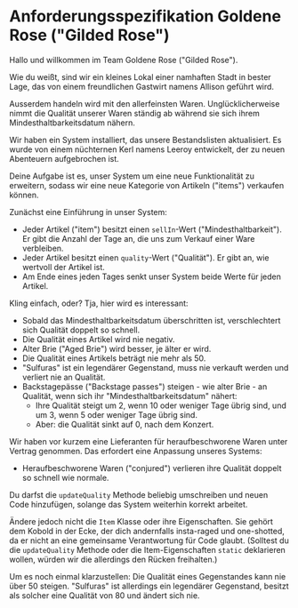# Anforderungsspezifikation Goldene Rose ("Gilded Rose")

Hallo und willkommen im Team Goldene Rose ("Gilded Rose").

Wie du weißt, sind wir ein kleines Lokal einer namhaften Stadt in bester Lage,
das von einem freundlichen Gastwirt namens Allison geführt wird.

Ausserdem handeln wird mit den allerfeinsten Waren.  Unglücklicherweise nimmt
die Qualität unserer Waren ständig ab während sie sich ihrem
Mindesthaltbarkeitsdatum nähern.

Wir haben ein System installiert, das unsere Bestandslisten aktualisiert.  Es
wurde von einem nüchternen Kerl namens Leeroy entwickelt, der zu neuen
Abenteuern aufgebrochen ist.

Deine Aufgabe ist es, unser System um eine neue Funktionalität zu erweitern,
sodass wir eine neue Kategorie von Artikeln ("items") verkaufen können.

Zunächst eine Einführung in unser System:

- Jeder Artikel ("item") besitzt einen `sellIn`-Wert ("Mindesthaltbarkeit").  Er
  gibt die Anzahl der Tage an, die uns zum Verkauf einer Ware verbleiben.
- Jeder Artikel besitzt einen `quality`-Wert ("Qualität").  Er gibt an, wie
  wertvoll der Artikel ist.
- Am Ende eines jeden Tages senkt unser System beide Werte für jeden Artikel.

Kling einfach, oder?  Tja, hier wird es interessant:

- Sobald das Mindesthaltbarkeitsdatum überschritten ist, verschlechtert sich
  Qualität doppelt so schnell.
- Die Qualität eines Artikel wird nie negativ.
- Alter Brie ("Aged Brie") wird besser, je älter er wird.
- Die Qualität eines Artikels beträgt nie mehr als 50.
- "Sulfuras" ist ein legendärer Gegenstand, muss nie verkauft werden und
  verliert nie an Qualität.
- Backstagepässe ("Backstage passes") steigen - wie alter Brie - an Qualität,
  wenn sich ihr "Mindesthaltbarkeitsdatum" nähert:
    * Ihre Qualität steigt um 2, wenn 10 oder weniger Tage übrig sind, und um 3,
      wenn 5 oder weniger Tage übrig sind.
    * Aber: die Qualität sinkt auf 0, nach dem Konzert.

Wir haben vor kurzem eine Lieferanten für heraufbeschworene Waren unter Vertrag
genommen.  Das erfordert eine Anpassung unseres Systems:

- Heraufbeschworene Waren ("conjured") verlieren ihre Qualität doppelt so
  schnell wie normale.

Du darfst die `updateQuality` Methode beliebig umschreiben und neuen Code
hinzufügen, solange das System weiterhin korrekt arbeitet.

Ändere jedoch nicht die `Item` Klasse oder ihre Eigenschaften.  Sie gehört dem
Kobold in der Ecke, der dich andernfalls insta-raged und one-shotted, da er
nicht an eine gemeinsame Verantwortung für Code glaubt.  (Solltest du die
`updateQuality` Methode oder die Item-Eigenschaften `static` deklarieren wollen,
würden wir die allerdings den Rücken freihalten.)

Um es noch einmal klarzustellen:  Die Qualität eines Gegenstandes kann nie über
50 steigen.  "Sulfuras" ist allerdings ein legendärer Gegenstand, besitzt als
solcher eine Qualität von 80 und ändert sich nie.
